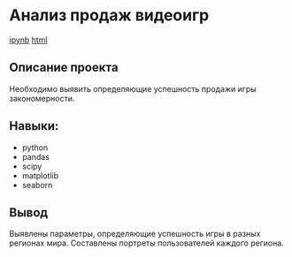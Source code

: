 # Анализ продаж видеоигр
[ipynb](https://github.com/vkharitonov19/yandex_practicum/blob/main/video_game_sales_analysis/video_game_sales_analysis.ipynb) [html](https://github.com/vkharitonov19/yandex_practicum/blob/main/video_game_sales_analysis/video_game_sales_analysis.html)
## Описание проекта ##
Необходимо выявить определяющие успешность продажи игры закономерности. 
## Навыки: ##
* python
* pandas
* scipy
* matplotlib
* seaborn

## Вывод ##
Выявлены параметры, определяющие успешность игры в разных регионах мира. Составлены портреты пользователей каждого региона.
